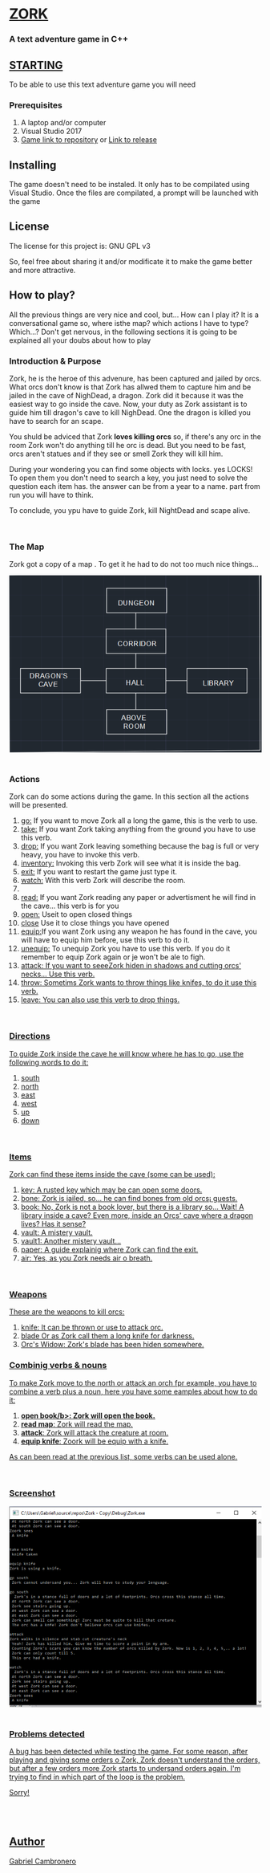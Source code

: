 ﻿<h1><u>ZORK</u></h1>

<h3>A text adventure game in C++</h3>

<h2><u>STARTING</u></h2>

<p>To be able to use this text adventure game you will need</p>

<h3>Prerequisites</h3>
<ol>
	<li>A laptop and/or computer</li>
	<li>Visual Studio 2017</li>
	<li><a href="https://github.com/Gabroide/Zork">Game link to repository</a> or <a href="https://github.com/Gabroide/Zork/releases">Link to release</a></li>
</ol>

<h2>Installing</h2>
<p>The game doesn't need to be instaled. It only has to be compilated using Visual Studio. Once the files are compilated, a prompt will be launched with the game</p>

<h2>License</h2>
<p>The license for this project is: GNU GPL v3</p>
<p>So, feel free about sharing it and/or modificate it to make the game better and more attractive.</p>
 
<h2>How to play?</h2>
All the previous things are very nice and cool, but... How can I play it? It is a conversational game so, where isthe map? which  actions I have to type? Which...? Don't get nervous,
in the following sections it is going to be explained all your doubs about how to play</p>

<h3>Introduction & Purpose</h3>
Zork, he is the heroe of this advenure, has been captured and jailed by orcs. What orcs don't know is that Zork has allwed them to capture him and be jailed in the cave of NighDead,
a dragon. Zork did it because it was the easiest way to go inside the cave. Now, your duty as Zork assistant is to guide him till dragon's cave to kill NighDead. One the dragon is killed
you have to search for an scape.</p>
<p>You shuld be adviced that Zork <b>loves killing orcs</b> so, if there's any orc in the room Zork won't do anything till he orc is dead. But you need to be fast, orcs aren't statues
and if they see or smell Zork they will kill him.</p>
<p>During your wondering you can find some objects with locks. yes LOCKS! To open them you don't need to search a key, you just need to solve the question each item has.
the answer can be from a year to a name.  part from run you will have to think.</p>
<p>To conclude, you ypu have to guide Zork, kill NightDead and scape alive.</p>

<br/>

<h3>The Map</h3>
<p>Zork got a copy of a map . To get it he had to do not too much nice things...<p>
<div align="center"> 
     <img src="map.png" alt="Map of NightDead cavern to play Zork" title="Map"</img> 
 </div>

<br/>

<h3>Actions</h3>
<p>Zork can do some actions during the game. In this section all the actions will be presented.</p>
<ol>
	<li><u>go:</u> If you want to move Zork all a long the game, this is the verb to use.</li>
	<li><u>take:</u> If you want Zork taking anything from the ground you have to use this verb.</li>
	<li><u>drop:</u> If you want Zork leaving something because the bag is full or very heavy, you have to invoke this verb.</li>
	<li><u>inventory:</u> Invoking this verb Zork will see what it is inside the bag.</li>
	<li><u>exit:</u> If you want to restart the game just type it.</li>
	<li><u>watch:</u> With this verb Zork will describe the room.<li>
	<li><u>read:</u> If you want Zork reading any paper or advertisment he will find in the cave... this verb is for you</li>
	<li><u>open:</u> Useit to open closed things</li>
	<li><u>close</u> Use it to close things you have opened</li>
	<li><u>equip:</u>If you want Zork using any weapon he has found in the cave, you will have to equip him before, use this verb to do it.</li>
	<li><u>unequip:</u> To unequip Zork you have to use this verb. If you do it remember to equip Zork again or je won't be ale to figh.</li>
	<li><u>attack:</> If you want to seeeZork hiden in shadows and cutting orcs' necks... Use this verb.</li>
	<li><u>throw:</u> Sometims Zork wants to throw things like knifes, to do it use this verb.</li>
	<li><u>leave:</u> You can also use this verb to drop things.</li>
</ol>

<br/>

<h3>Directions</h3>
<p>To guide Zork inside the cave he will know where he has to go, use the following words to do it:</p>
<ol>
	<li><u>south</u></li>
	<li><u>north</u></li>
	<li><u>east</u></li>
	<li><u>west</u></li>
	<li><u>up</u></li>
	<li><u>down</u></li>
</ol>

<br/>

<h3>Items</h3>
<p>Zork can find these items inside the cave (some can be used):</p>
<ol>
	<li><u>key:</u> A rusted key which may be can open some doors.</i>
	<li><u>bone:</u> Zork is jailed, so... he can find bones from old orcs¡ guests.</li>
	<li><u>book:</u> No, Zork is not a book lover, but there is a library so... Wait! A library inside a cave? Even more, inside an Orcs' cave where a dragon lives? Has it sense?</li>
	<li><u>vault:</u> A mistery vault.</li>
	<li><u>vault1:</u> Another mistery vault...</li>
	<li><u>paper:</u> A guide explainig where Zork can find the exit.</li>
	<li><u>air:</u> Yes, as you Zork needs air o breath.</li>
</ol>

<br/>

<h3>Weapons</h3>
<p>These are the weapons to kill orcs:</p>
<ol>
	<li><u>knife:</u> It can be thrown or use to attack orc.</li>
	<li><u>blade</u> Or as Zork call them a long knife for darkness.</li>
	<li><u>Orc's Widow:</> Zork's blade has been hiden somewhere.</li>
</ol>

<h3>Combinig verbs & nouns</h3>
<p>To make Zork move to the north or attack an orch fpr example, you have to combine a verb plus a noun, here you have some eamples about how to do it:</p>
<ol>
	<li><b>open book/b>: Zork will open the book.<li>
	<li<b>read map</b>: Zork will read the map.</li>
	<li><b>attack</b>: Zork will attack the creature at room.</li>
	<li><b>equip knife</b>: Zoork will be equip with a knife.</li>
</ol>

<p>As can been read at the previous list, some verbs can be used alone.</p>

<br/>

<h3>Screenshot</h3>

<div align="center"> 
     <img src="imagen.png" alt="Zork's screeenshot" title="Zork!"</img> 
 </div>

<br/>
 
<h3>Problems detected</h3>
<p>A bug has been detected while testing the game. For some reason, after playing and giving some orders o Zork, Zork doesn't understand the orders, but after a few orders
more Zork starts to undersand orders again. I'm trying to find in which part of the loop is the problem.</p>
<p>Sorry!</p>
<br/><br/>

<h2><u>Author</u></h2>
<p>Gabriel Cambronero </p>
